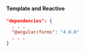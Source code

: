 #### Template and Reactive
```json
"dependencies": {
  . . .
  "@angular/forms": "4.0.0"
  . . .
}
```